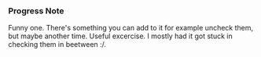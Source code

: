 ### Progress Note ###
Funny one. There's something you can add to it for example uncheck them, but maybe another time. Useful excercise. I mostly had it got stuck in checking them in beetween :/.